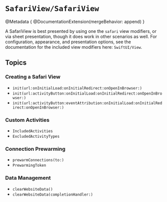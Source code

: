 #  ``SafariView/SafariView``

@Metadata {
    @DocumentationExtension(mergeBehavior: append)
}

A SafariView is best presented by using one the `safari` view modifiers, or via sheet presentation, though it does work in other scenarios as well. For configuration, appearance, and presentation options, see the documentation for the included view modifiers here: ``SwiftUI/View``.

## Topics

### Creating a Safari View

- ``init(url:onInitialLoad:onInitialRedirect:onOpenInBrowser:)``
- ``init(url:activityButton:onInitialLoad:onInitialRedirect:onOpenInBrowser:)``
- ``init(url:activityButton:eventAttribution:onInitialLoad:onInitialRedirect:onOpenInBrowser:)``

### Custom Activities

- ``IncludedActivities``
- ``ExcludedActivityTypes``

### Connection Prewarming

- ``prewarmConnections(to:)``
- ``PrewarmingToken``

### Data Management

- ``clearWebsiteData()``
- ``clearWebsiteData(completionHandler:)``
